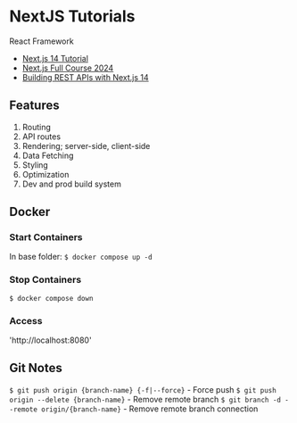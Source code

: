# NextJS Tutorials

React Framework

* [Next.js 14 Tutorial](nextjs14-tutorial-codevolution.md)
* [Next.js Full Course 2024](nextjs14-full-course-2024.md)
* [Building REST APIs with Next.js 14](nextjs14-building-rest-api-fcc.md)


## Features

1. Routing
2. API routes
3. Rendering; server-side, client-side
4. Data Fetching
5. Styling
6. Optimization
7. Dev and prod build system

## Docker

### Start Containers

In base folder:
`$ docker compose up -d`

### Stop Containers

`$ docker compose down`

### Access

'http://localhost:8080'

## Git Notes

`$ git push origin {branch-name} {-f|--force}` - Force push
`$ git push origin --delete {branch-name}` - Remove remote branch
`$ git branch -d --remote origin/{branch-name}` - Remove remote branch connection